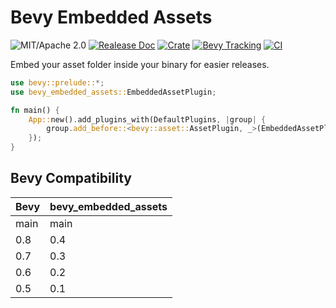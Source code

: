 # Bevy Embedded Assets

![MIT/Apache 2.0](https://img.shields.io/badge/license-MIT%2FApache-blue.svg)
[![Realease Doc](https://docs.rs/bevy_embedded_assets/badge.svg)](https://docs.rs/bevy_embedded_assets)
[![Crate](https://img.shields.io/crates/v/bevy_embedded_assets.svg)](https://crates.io/crates/bevy_embedded_assets)
[![Bevy Tracking](https://img.shields.io/badge/Bevy%20tracking-main-lightblue)](https://github.com/bevyengine/bevy/blob/main/docs/plugins_guidelines.md#main-branch-tracking)
[![CI](https://github.com/vleue/embedded_assets/actions/workflows/ci.yaml/badge.svg)](https://github.com/vleue/embedded_assets/actions/workflows/ci.yaml)

Embed your asset folder inside your binary for easier releases.

```rust
use bevy::prelude::*;
use bevy_embedded_assets::EmbeddedAssetPlugin;

fn main() {
    App::new().add_plugins_with(DefaultPlugins, |group| {
        group.add_before::<bevy::asset::AssetPlugin, _>(EmbeddedAssetPlugin)
    });
}
```

## Bevy Compatibility

|Bevy|bevy_embedded_assets|
|---|---|
|main|main|
|0.8|0.4|
|0.7|0.3|
|0.6|0.2|
|0.5|0.1|
